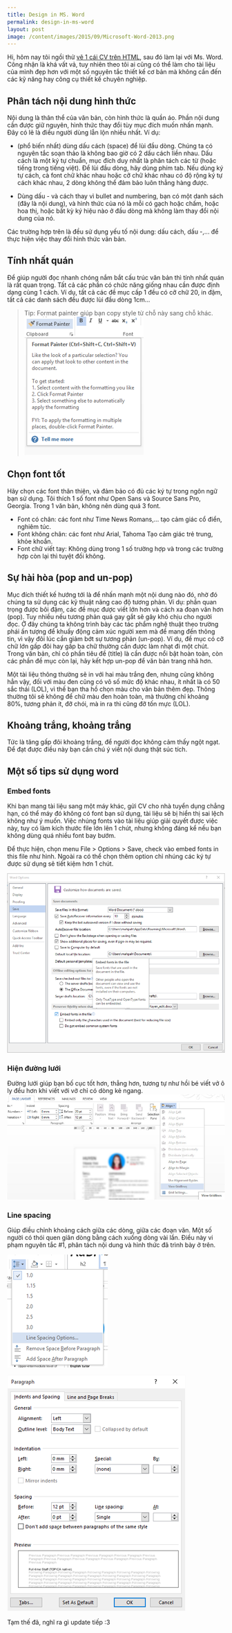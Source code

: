 ```yaml
---
title: Design in MS. Word
permalink: design-in-ms-word
layout: post
image: /content/images/2015/09/Microsoft-Word-2013.png
---
```


Hi, hôm nay tôi ngồi thử [vẽ 1 cái CV trên HTML](http://lab.mahpahh.com/huyentran/), sau đó làm lại với Ms. Word. Công nhận là khá vất vả, tuy nhiên theo tôi ai cũng có thể làm cho tài liệu của mình đẹp hơn với một số nguyên tắc thiết kế cơ bản mà không cần đến các kỹ năng hay công cụ thiết kế chuyên nghiệp.

## Phân tách nội dung hình thức

Nội dung là thân thể của văn bản, còn hình thức là quần áo. Phần nội dung cần được giữ nguyên, hình thức thay đổi tùy mục đích muốn nhấn mạnh. Đây có lẽ là điều người dùng lẫn lộn nhiều nhất. Ví dụ:

* (phổ biến nhất) dùng dấu cách (space) để lùi đầu dòng. Chúng ta có nguyên tắc soạn thảo là không bao giờ có 2 dấu cách liền nhau. Dấu cách là một ký tự chuẩn, mục đích duy nhất là phân tách các từ (hoặc tiếng trong tiếng việt). Để lùi đầu dòng, hãy dùng phím tab. Nếu dùng ký tự cách, cà font chữ khác nhau hoặc cỡ chữ khác nhau có độ rộng ký tự cách khác nhau, 2 dòng không thể đảm bảo luôn thẳng hàng được.

* Dùng dấu - và cách thay vì bullet and numbering, bạn có một danh sách (đây là nội dung), và hình thức của nó là mỗi có gạch hoặc chấm, hoặc hoa thị, hoặc bất kỳ ký hiệu nào ở đầu dòng mà không làm thay đổi nội dung của nó.

Các trường hợp trên là đều sử dụng yếu tố nội dung: dấu cách, dấu -,... để thực hiện việc thay đổi hình thức văn bản.

## Tính nhất quán

Để giúp người đọc nhanh chóng nắm bắt cấu trúc văn bản thì tính nhất quán là rất quan trọng. Tất cả các phần có chức năng giống nhau cần được định dạng cùng 1 cách. Ví dụ, tất cả các đề mục cấp 1 đều có cỡ chữ 20, in đậm, tất cả các danh sách đều được lùi đầu dòng 1cm...

> Tip: Format painter giúp bạn copy style từ chỗ này sang chỗ khác.
![](/assets/images/2015/09/format-painter.PNG)

## Chọn font tốt

Hãy chọn các font thân thiện, và đảm bảo có đủ các ký tự trong ngôn ngữ bạn sử dụng. Tôi thích 1 số font như Open Sans và Source Sans Pro, Georgia. Trong 1 văn bản, không nên dùng quá 3 font.

* Font có chân: các font như Time News Romans,... tạo cảm giác cổ điển, nghiêm túc.
* Font không chân: các font như Arial, Tahoma Tạo cảm giác trẻ trung, khỏe khoắn.
* Font chữ viết tay: Không dùng trong 1 số trường hợp và trong các trường hợp còn lại thì tuyệt đối không.

## Sự hài hòa (pop and un-pop)

Mục đích thiết kế hướng tới là để nhấn mạnh một nội dung nào đó, nhờ đó chúng ta sử dụng các kỹ thuật nâng cao độ tương phản. Ví dụ: phần quan trọng được bôi đậm, các đề mục được viết lớn hơn và cách xa đoạn văn hơn (pop). Tuy nhiều nếu tương phản quá gay gắt sẽ gây khó chịu cho người đọc. Ở đây chúng ta không trình bày các tác phẩm nghệ thuật theo trường phái ấn tượng để khuấy động cảm xúc người xem mà để mang đến thông tin, vì vậy đôi lúc cần giảm bớt sự tương phản (un-pop). Ví dụ, đề mục có cỡ chữ lớn gấp đôi hay gấp ba chữ thường cần được làm nhạt đi một chút. Trong văn bản, chỉ có phần tiêu đề (title) là cần được nổi bật hoàn toàn, còn các phần đề mục còn lại, hãy kết hợp un-pop để văn bản trang nhã hơn.

Một tài liệu thông thường sẽ in với hai màu trắng đen, nhưng cũng không hẳn vậy, đối với màu đen cũng có vô số mức độ khác nhau, ít nhất là có 50 sắc thái (LOL), vì thế bạn tha hồ chọn màu cho văn bản thêm đẹp. Thông thường tôi sẽ không để chữ màu đen hoàn toàn, mà thường chỉ khoảng 80%, tương phản ít, đỡ chói, mà in ra thì cũng đỡ tốn mực (LOL).

## Khoảng trắng, khoảng trắng

Tức là tăng gấp đôi khoảng trắng, để người đọc không cảm thấy ngột ngạt. Để đạt được điều này bạn cần chú ý viết nội dung thật súc tích.

## Một số tips sử dụng word

### Embed fonts

Khi bạn mang tài liệu sang một máy khác, gửi CV cho nhà tuyển dụng chẳng hạn, có thể máy đó không có font bạn sử dụng, tài liệu sẽ bị hiển thị sai lệch không như ý muốn. Việc nhúng fonts vào tài liệu giúp giải quyết được việc này, tuy có làm kích thước file lớn lên 1 chút, nhưng không đáng kể nếu bạn không dùng quá nhiều font bay bướm.

Để thực hiện, chọn menu File > Options > Save, check vào embed fonts in this file như hình. Ngoài ra có thể chọn thêm option chỉ nhúng các ký tự được sử dụng sẽ tiết kiệm hơn 1 chút.

![](/assets/images/2015/09/embed-font.PNG)

### Hiện đường lưới

Đường lưới giúp bạn bố cục tốt hơn, thẳng hơn, tương tự như hồi bé viết vở ô ly đều hơn khi viết với vở chỉ có dòng kẻ ngang.
![](/assets/images/2015/09/view-grid.jpg)

### Line spacing

Giúp điều chỉnh khoảng cách giữa các dòng, giữa các đoạn văn. Một số người có thói quen giãn dòng bằng cách xuống dòng vài lần. Điều này vi phạm nguyên tắc #1, phân tách nội dung và hình thức đã trình bày ở trên.

![](/assets/images/2015/09/line-spacing-1.PNG)

![](/assets/images/2015/09/line-spacing-2.PNG)

Tạm thế đã, nghĩ ra gì update tiếp :3
